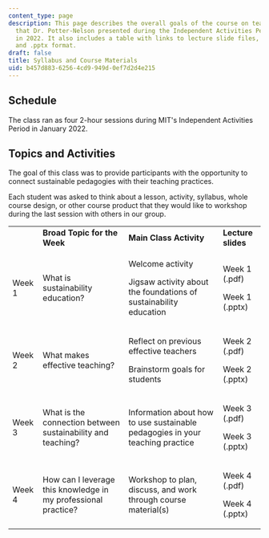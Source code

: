 ```yaml
---
content_type: page
description: This page describes the overall goals of the course on teaching for sustainability
  that Dr. Potter-Nelson presented during the Independent Activities Period at MIT
  in 2022. It also includes a table with links to lecture slide files, both in .pdf
  and .pptx format.
draft: false
title: Syllabus and Course Materials
uid: b457d883-6256-4cd9-949d-0ef7d2d4e215
---
```

## Schedule

The class ran as four 2-hour sessions during MIT's Independent Activities Period in January 2022.

## Topics and Activities

The goal of this class was to provide participants with the opportunity to connect sustainable pedagogies with their teaching practices.

Each student was asked to think about a lesson, activity, syllabus, whole course design, or other course product that they would like to workshop during the last session with others in our group.

<table><tbody><tr><td>&nbsp;</td><td><strong>Broad Topic for the Week</strong></td><td><strong>Main Class Activity</strong></td><td><strong>Lecture slides</strong></td></tr><tr><td>Week 1</td><td>What is sustainability education?</td><td><p>Welcome activity</p><p>Jigsaw activity about the foundations of sustainability education</p></td><td><p><a class="resource-link" data-uuid="%5B%229f850f8f-c98c-4ca9-938e-776f0e9f731b%22%5D">Week 1 (.pdf)</a></p><p><a class="resource-link" data-uuid="%5B%2295c2ebe0-decd-4483-8529-5cbdf3805fc5%22%5D">Week 1 (.pptx)</a></p></td></tr><tr><td>Week 2</td><td>What makes effective teaching?</td><td><p>Reflect on previous effective teachers</p><p>Brainstorm goals for students</p></td><td><p><a class="resource-link" data-uuid="%5B%22ce63467b-41d3-4e17-b3bf-28582956283f%22%5D">Week 2 (.pdf)</a></p><p><a class="resource-link" data-uuid="%5B%22457d5cd9-09d8-459a-b0fe-c5b662016558%22%5D">Week 2 (.pptx)</a></p></td></tr><tr><td>Week 3</td><td>What is the connection between sustainability and teaching?</td><td>Information about how to use sustainable pedagogies in your teaching practice</td><td><p><a class="resource-link" data-uuid="%5B%22c8645fbd-abd4-4e25-8ddc-3faa6e17517d%22%5D">Week 3 (.pdf)</a></p><p><a class="resource-link" data-uuid="%5B%223c92517c-99ad-428b-ba82-f0572e883fd1%22%5D">Week 3 (.pptx)</a></p></td></tr><tr><td>Week 4</td><td>How can I leverage this knowledge in my professional practice?</td><td>Workshop to plan, discuss, and work through course material(s)</td><td><p><a class="resource-link" data-uuid="%5B%2243e08dcf-6052-4f74-83e0-4bbbb05b0a80%22%5D">Week 4 (.pdf)</a></p><p><a class="resource-link" data-uuid="%5B%2274dec44f-d299-49fd-b91c-0a77f4afc80a%22%5D">Week 4 (.pptx)</a></p></td></tr></tbody></table>